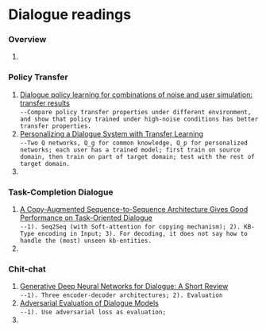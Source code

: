 # Dialogue readings


### Overview
1. []()<br/>


### Policy Transfer
1. [Dialogue policy learning for combinations of noise and user simulation: transfer results](http://citeseerx.ist.psu.edu/viewdoc/download?doi=10.1.1.141.6098&rep=rep1&type=pdf)<br/>
`--Compare policy transfer properties under different environment, and show that policy trained under high-noise conditions has better transfer properties.`
2. [Personalizing a Dialogue System with Transfer Learning](https://arxiv.org/abs/1610.02891)<br/>
`--Two Q networks, Q_g for common knowledge, Q_p for personalized networks; each user has a trained model; first train on source domain, then train on part of target domain; test with the rest of target domain.`
3. 

### Task-Completion Dialogue
1. [A Copy-Augmented Sequence-to-Sequence Architecture Gives Good Performance on Task-Oriented Dialogue](https://arxiv.org/abs/1701.04024)<br/>
`--1). Seq2Seq (with Soft-attention for copying mechanism); 2). KB-Type encoding in Input; 3). For decoding, it does not say how to handle the (most) unseen kb-entities.`
2. []()<br/>

### Chit-chat
1. [Generative Deep Neural Networks for Dialogue: A Short Review](https://arxiv.org/abs/1611.06216)<br/>
`--1). Three encoder-decoder architectures; 2). Evaluation`
2. [Adversarial Evaluation of Dialogue Models](https://arxiv.org/abs/1701.08198)<br/>
`--1). Use adversarial loss as evaluation;`
3. 